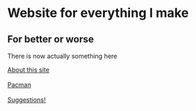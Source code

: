 <html>
  <head>
   
  </head>
  <body>
    <h1>Website for everything I make</h1>
    <h2>For better or worse</h2>
    <p>There is now actually something here</p>
    <a href="IceCreamTaco.github.io/about/index.html"> About this site </a> <br style = "lineheight:2;"><br>
    <a href="IceCreamTaco.github.io/pacman/index.html"> Pacman </a> <br style = "lineheight:2;"><br>
    <a href="IceCreamTaco.github.io/suggest/index.html"> Suggestions! </a>

<script src="https://cdn.jsdelivr.net/npm/cookieconsent@3/build/cookieconsent.min.js" data-cfasync="false"></script>
<script>
window.cookieconsent.initialise({
  "palette": {
    "popup": {
      "background": "#110164"
    },
    "button": {
      "background": "#ffc0cb",
      "text": "#000000"
    }
  },
  "theme": "classic",
  "position": "top",
  "content": {
    "message": "This website might use cookies. I don't know.",
    "dismiss": "Ok...",
    "link": "Sorry, you can't learn more",
    "href": "https://en.wikipedia.org/wiki/Cookie"
  }
});
</script>
 </body>
 
  </html>

